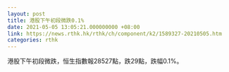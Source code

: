 ```yaml
---
layout: post
title: 港股下午初段微跌0.1%
date: 2021-05-05 13:05:21.000000000 +08:00
link: https://news.rthk.hk/rthk/ch/component/k2/1589327-20210505.htm
categories: rthk
---
```


港股下午初段微跌，恒生指數報28527點，跌29點，跌幅0.1%。
